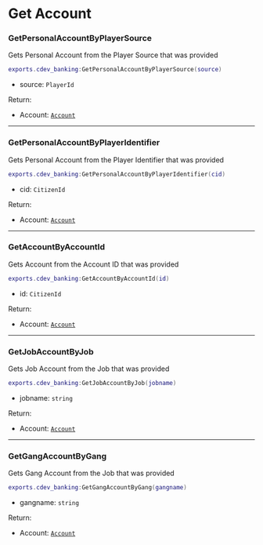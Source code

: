 # Get Account

### GetPersonalAccountByPlayerSource <a href="#getitemcount" id="getitemcount"></a>

Gets Personal Account from the Player Source that was provided

```lua
exports.cdev_banking:GetPersonalAccountByPlayerSource(source)
```

* source: `PlayerId`

Return:

* Account: [`Account`](../types-definitions.md#account)

***

### GetPersonalAccountByPlayerIdentifier <a href="#getitemcount" id="getitemcount"></a>

Gets Personal Account from the Player Identifier that was provided

```lua
exports.cdev_banking:GetPersonalAccountByPlayerIdentifier(cid)
```

* cid: `CitizenId`

Return:

* Account: [`Account`](../types-definitions.md#account)

***

### GetAccountByAccountId <a href="#getitemcount" id="getitemcount"></a>

Gets Account from the Account ID that was provided

```lua
exports.cdev_banking:GetAccountByAccountId(id)
```

* id: `CitizenId`

Return:

* Account: [`Account`](../types-definitions.md#account)

***

### GetJobAccountByJob <a href="#getitemcount" id="getitemcount"></a>

Gets Job Account from the Job that was provided

```lua
exports.cdev_banking:GetJobAccountByJob(jobname)
```

* jobname: `string`

Return:

* Account: [`Account`](../types-definitions.md#account)

***

### GetGangAccountByGang <a href="#getitemcount" id="getitemcount"></a>

Gets Gang Account from the Job that was provided

```lua
exports.cdev_banking:GetGangAccountByGang(gangname)
```

* gangname: `string`

Return:

* Account: [`Account`](../types-definitions.md#account)
